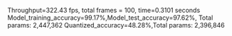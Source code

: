 
Throughput=322.43 fps, total frames = 100, time=0.3101 seconds
Model_training_accuracy=99.17%,Model_test_accuracy=97.62%, Total params: 2,447,362
Quantized_accuracy=48.28%,Total params: 2,396,846
